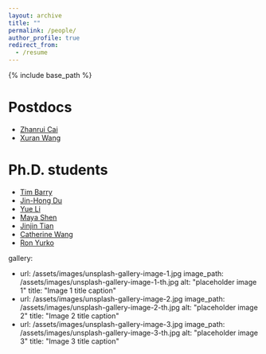 ```yaml
---
layout: archive
title: ""
permalink: /people/
author_profile: true
redirect_from:
  - /resume
---
```


{% include base_path %}

# Postdocs

- [Zhanrui Cai](https://zhanruicai.github.io/)
- [Xuran Wang](https://xuranw.github.io/personalwebsite/)

# Ph.D. students

- [Tim Barry](https://timothy-barry.github.io/)
- [Jin-Hong Du](https://jaydu1.github.io/dujinhong/)
- [Yue Li](https://yuelicmu.github.io/)
- [Maya Shen](https://www.cmu.edu/dietrich/statistics-datascience/people/phd/maya-shen.html)
- [Jinjin Tian](https://jinjint.github.io/)
- [Catherine Wang](https://www.cmu.edu/dietrich/statistics-datascience/people/phd/catherine-wang.html)
- [Ron Yurko](https://www.stat.cmu.edu/~ryurko/)


gallery:
  - url: /assets/images/unsplash-gallery-image-1.jpg
    image_path: /assets/images/unsplash-gallery-image-1-th.jpg
    alt: "placeholder image 1"
    title: "Image 1 title caption"
  - url: /assets/images/unsplash-gallery-image-2.jpg
    image_path: /assets/images/unsplash-gallery-image-2-th.jpg
    alt: "placeholder image 2"
    title: "Image 2 title caption"
  - url: /assets/images/unsplash-gallery-image-3.jpg
    image_path: /assets/images/unsplash-gallery-image-3-th.jpg
    alt: "placeholder image 3"
    title: "Image 3 title caption"
    
    
